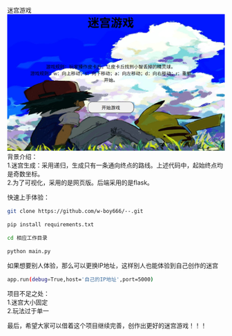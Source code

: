 迷宫游戏  
![迷宫](https://github.com/w-boy666/--/blob/main/image/Snipaste_2025-10-06_14-35-49.png)
背景介绍：  
1.迷宫生成：采用递归，生成只有一条通向终点的路线。上述代码中，起始终点均是奇数坐标。  
2.为了可视化，采用的是网页版。后端采用的是flask。  
  
快速上手体验：
```Bash
git clone https://github.com/w-boy666/--.git
```
```Bash
pip install requirements.txt
```
```Bash
cd 相应工作目录
```
```Bash
python main.py
```
如果想要别人体验，那么可以更换IP地址，这样别人也能体验到自己创作的迷宫
```Bash
app.run(debug=True,host='自己的IP地址',port=5000)
```

项目不足之处：  
1.迷宫大小固定  
2.玩法过于单一  

最后，希望大家可以借着这个项目继续完善，创作出更好的迷宫游戏！！！
